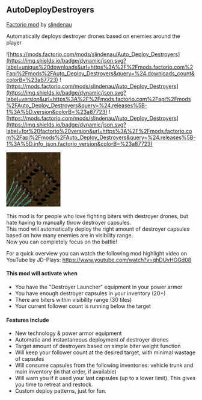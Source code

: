 ## AutoDeployDestroyers
[Factorio mod](https://mods.factorio.com/mods/slindenau/Auto_Deploy_Destroyers) by [slindenau](https://mods.factorio.com/user/slindenau)

Automatically deploys destroyer drones based on enemies around the player

![https://mods.factorio.com/mods/slindenau/Auto_Deploy_Destroyers](https://img.shields.io/badge/dynamic/json.svg?label=unique%20downloads&url=https%3A%2F%2Fmods.factorio.com%2Fapi%2Fmods%2FAuto_Deploy_Destroyers&query=%24.downloads_count&colorB=%23a87723) ![https://mods.factorio.com/mods/slindenau/Auto_Deploy_Destroyers](https://img.shields.io/badge/dynamic/json.svg?label=version&url=https%3A%2F%2Fmods.factorio.com%2Fapi%2Fmods%2FAuto_Deploy_Destroyers&query=%24.releases%5B-1%3A%5D.version&colorB=%23a87723) ![https://mods.factorio.com/mods/slindenau/Auto_Deploy_Destroyers](https://img.shields.io/badge/dynamic/json.svg?label=for%20factorio%20version&url=https%3A%2F%2Fmods.factorio.com%2Fapi%2Fmods%2FAuto_Deploy_Destroyers&query=%24.releases%5B-1%3A%5D.info_json.factorio_version&colorB=%23a87723)

<img src="thumbnail.png" height="144" width="144" alt="thumbnail">

This mod is for people who love fighting biters with destroyer drones, but hate having to manually throw destroyer capsules.  
This mod will automatically deploy the right amount of destroyer capsules based on how many enemies are in visibility range.  
Now you can completely focus on the battle!

For a quick overview you can watch the following mod highlight video on YouTube by JD-Plays: https://www.youtube.com/watch?v=qhDUvHGGd08

#### This mod will activate when
- You have the "Destroyer Launcher" equipment in your power armor
- You have enough destroyer capsules in your inventory (20+)
- There are biters within visibility range (30 tiles)
- Your current follower count is running below the target

#### Features include
- New technology & power armor equipment
- Automatic and instantaneous deployment of destroyer drones
- Target amount of destroyers based on simple biter weight function
- Will keep your follower count at the desired target, with minimal wastage of capsules
- Will consume capsules from the following inventories: vehicle trunk and main inventory (in that order, if available)
- Will warn you if it used your last capsules (up to a lower limit). This gives you time to retreat and restock.
- Custom deploy patterns, just for fun.